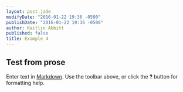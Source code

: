 ```yaml
---
layout: post.jade
modifyDate: "2016-01-22 19:36 -0500"
publishDate: "2016-01-22 19:36 -0500"
author: Kaitlin Abbitt
published: false
title: Example 4
---
```


## Test from prose

Enter text in [Markdown](http://daringfireball.net/projects/markdown/). Use the toolbar above, or click the **?** button for formatting help.

